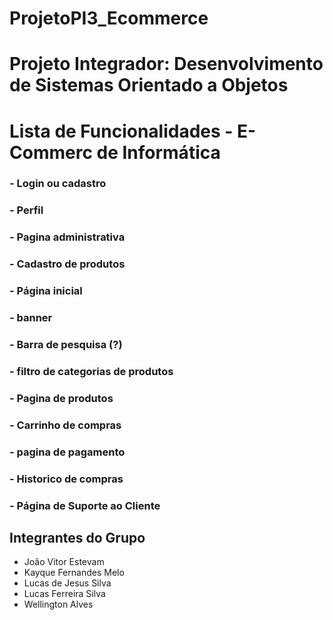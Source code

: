 # ProjetoPI3_Ecommerce

# Projeto Integrador: Desenvolvimento de Sistemas Orientado a Objetos

# Lista de Funcionalidades - E-Commerc de Informática

### - Login ou cadastro
### - Perfil
### - Pagina administrativa
### - Cadastro de produtos
### - Página inicial
### - banner
### - Barra de pesquisa (?)
### - filtro de categorias de produtos
### - Pagina de produtos
### - Carrinho de compras
### - pagina de pagamento
### - Historico de compras
### - Página de Suporte ao Cliente


## Integrantes do Grupo

- João Vitor Estevam
- Kayque Fernandes Melo
- Lucas de Jesus Silva
- Lucas Ferreira Silva
- Wellington Alves

